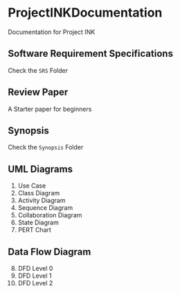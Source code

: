 # ProjectINKDocumentation
Documentation for Project INK

## Software Requirement Specifications

Check the `SRS` Folder

## Review Paper

A Starter paper for beginners

## Synopsis

Check the `Synopsis` Folder

## UML Diagrams

1. Use Case
2. Class Diagram
3. Activity Diagram
4. Sequence Diagram
5. Collaboration Diagram
6. State Diagram
7. PERT Chart

## Data Flow Diagram

8. DFD Level 0
9. DFD Level 1
10. DFD Level 2
